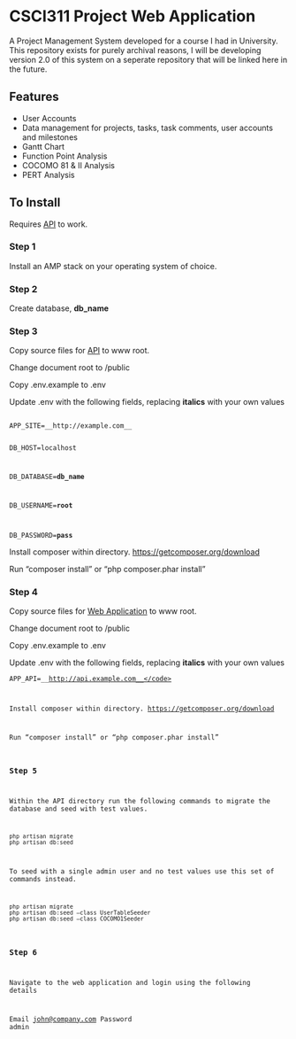 # CSCI311 Project Web Application
A Project Management System developed for a course I had in University. This repository exists for purely archival reasons, I will be developing version 2.0 of this system on a seperate repository that will be linked here in the future.

## Features
- User Accounts
- Data management for projects, tasks, task comments, user accounts and milestones
- Gantt Chart
- Function Point Analysis
- COCOMO 81 & II Analysis
- PERT Analysis

## To Install
Requires <a href="https://github.com/shannonarcher/csci311-project-api">API</a> to work.

### Step 1
Install an AMP stack on your operating system of choice.

### Step 2
Create database, __db_name__

### Step 3
Copy source files for <a href="https://github.com/shannonarcher/csci311-project-api">API</a> to www root.

Change document root to /public

Copy .env.example to .env

Update .env with the following fields, replacing __italics__ with your own values

<code>
APP_SITE=__http://example.com__

DB_HOST=localhost

DB_DATABASE=__db_name__

DB_USERNAME=__root__

DB_PASSWORD=__pass__
</code>

Install composer within directory. https://getcomposer.org/download

Run “composer install” or “php composer.phar install”

### Step 4

Copy source files for <a href="https://github.com/shannonarcher/csci311-project-web-application">Web Application</a> to www root.

Change document root to /public

Copy .env.example to .env

Update .env with the following fields, replacing __italics__ with your own values

<code>APP_API=__http://api.example.com__</code>

Install composer within directory. https://getcomposer.org/download

Run “composer install” or “php composer.phar install”

### Step 5

Within the API directory run the following commands to migrate the database and seed with test values. 

<code>
php artisan migrate
php artisan db:seed
</code>

To seed with a single admin user and no test values use this set of commands instead.

<code>
php artisan migrate
php artisan db:seed –class UserTableSeeder
php artisan db:seed –class COCOMO1Seeder
</code>

### Step 6

Navigate to the web application and login using the following details

Email john@company.com
Password admin
